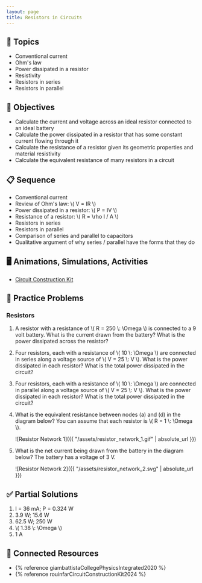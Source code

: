 ```yaml
---
layout: page
title: Resistors in Circuits
---
```


## 🔖 Topics

* Conventional current
* Ohm's law
* Power dissipated in a resistor
* Resistivity
* Resistors in series
* Resistors in parallel

## 🎯 Objectives

* Calculate the current and voltage across an ideal resistor connected to an ideal battery
* Calculate the power dissipated in a resistor that has some constant current flowing through it
* Calculate the resistance of a resistor given its geometric properties and material resistivity
* Calculate the equivalent resistance of many resistors in a circuit

## 📋 Sequence

* Conventional current
* Review of Ohm's law: \\( V = IR \\)
* Power dissipated in a resistor: \\( P = IV \\)
* Resistance of a resistor: \\( R = \\rho l / A \\)
* Resistors in series
* Resistors in parallel
* Comparison of series and parallel to capacitors
* Qualitative argument of why series / parallel have the forms that they do

## 🖥️ Animations, Simulations, Activities

* [Circuit Construction Kit](https://phet.colorado.edu/sims/html/circuit-construction-kit-dc/latest/circuit-construction-kit-dc_all.html)

## 📝 Practice Problems

### Resistors

1. A resistor with a resistance of \\( R = 250 \\: \Omega \\) is connected to a 9 volt battery. What is the current drawn from the battery? What is the power dissipated across the resistor?
2. Four resistors, each with a resistance of \\( 10 \\: \Omega \\) are connected in series along a voltage source of \\( V = 25 \\: V \\). What is the power dissipated in each resistor? What is the total power dissipated in the circuit?
3. Four resistors, each with a resistance of \\( 10 \\: \Omega \\) are connected in parallel along a voltage source of \\( V = 25 \\: V \\). What is the power dissipated in each resistor? What is the total power dissipated in the circuit?
4. What is the equivalent resistance between nodes (a) and (d) in the diagram below? You can assume that each resistor is \\( R = 1 \\: \Omega \\).

    ![Resistor Network 1]({{ "/assets/resistor_network_1.gif" | absolute_url }})

5. What is the net current being drawn from the battery in the diagram below? The battery has a voltage of 3 V.

    ![Resistor Network 2]({{ "/assets/resistor_network_2.svg" | absolute_url }})

## ✅ Partial Solutions

1. I = 36 mA; P = 0.324 W
2. 3.9 W; 15.6 W
3. 62.5 W; 250 W
4. \\( 1.38 \\: \Omega \\)
5. 1 A

## 📘 Connected Resources

* {% reference giambattistaCollegePhysicsIntegrated2020 %}
* {% reference rouinfarCircuitConstructionKit2024 %}

